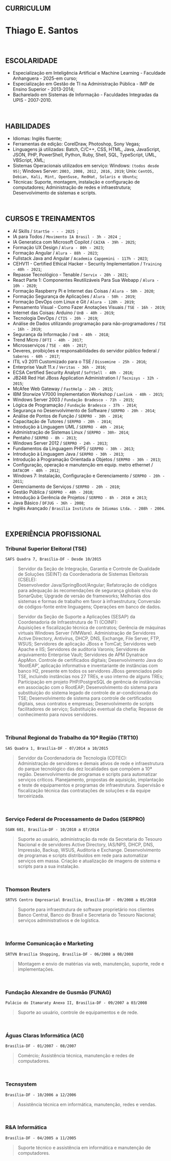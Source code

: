 ## CURRICULUM
# Thiago E. Santos

<br>

## ESCOLARIDADE
- Especialização em Inteligência Artificial e Machine Learning - Faculdade Anhanguera - 2025-em curso;
- Especialização em Gestão de TI na Administração Pública - IMP de Ensino Superior - 2013-2014;
- Bacharelado em Sistemas de Informação - Faculdades Integradas da UPIS - 2007-2010.

<br>

## HABILIDADES
- Idiomas: Inglês fluente;
- Ferramentas de edição: CorelDraw, Photoshop, Sony Vegas; 
- Linguagens já utilizadas: Batch, C/C++, CSS, HTML, Java, JavaScript, JSON, PHP, PowerShell, Python, Ruby, Shell, SQL, TypeScript, UML, VBScript, XML;
- Sistemas Operacionais utilizados em serviço: Windows: `(todos desde 95)`; Windows Server: `2003, 2008, 2012, 2016, 2019`; Unix: `CentOS, Debian, Kali, Mint, OpenSuse, RedHat, Solaris e Ubuntu`;
- Técnicas: Suporte, montagem, instalação e configuração de computadores; Administração de redes e infraestrutura; Desenvolvimento de sistemas e scripts.

<br>

## CURSOS E TREINAMENTOS
- AI Skills / `StartSe - - - 2025 `;
- IA para Todos / `Movimento IA Brasil - 3h - 2024 `;
- IA Generatica com Microsoft Copilot / `CAIXA - 39h - 2025`;
- Formação UX Design / `Alura - 80h - 2023`;
- Formação Angular / `Alura - 88h - 2023`;
- Fullstack Java and Angular / `Academia Capgemini - 117h - 2023`;
- CEHV11 - Certified Ethical Hacker - Security Implementation / `Training - 40h - 2021`;
- Repasse Tecnológico - Tenable / `Servix - 20h - 2021`;
- React Parte 1: Componentes Reutilizáveis Para Sua Webapp / `Alura - 10h - 2020`;
- Formação Raspberry Pi e Internet das Coisas / `Alura - 50h - 2020`;
- Formação Segurança de Aplicações / `Alura - 50h - 2019`;
- Formação DevOps com Linux e Git / `Alura - 120h - 2019`;
- Pensamento Visual - Como Fazer Anotações Visuais / `TSE - 16h - 2019`;
- Internet das Coisas: Arduino / `UnB - 40h - 2019`;
- Tecnologia DevOps / `CTIS - 20h - 2019`;
- Análise de Dados utilizando programação para não-programadores / `TSE - 16h - 2019`;
- Segurança da Informação / `UnB - 40h - 2018`;
- Trend Micro / `DFTI - 40h - 2017`;
- Microsserviços / `TSE - 40h - 2017`;
- Deveres, proibições e responsabilidades do servidor público federal / `Saberes - 60h - 2017`;
- ITIL v3 2011 Customizado para o TSE / `Dissemine - 25h - 2016`;
- Enterprise Vault 11.x / `Veritas - 36h - 2016`;
- ECSA Certified Security Analyst / `SoftSell - 40h - 2016`;
- JB248 Red Hat JBoss Application Administration I / `Tecnisys - 32h - 2015`;
- McAfee Web Gateway / `FastHelp - 24h - 2015`;
- IBM Storwize V7000 Implementation Workshop / `Lanlink - 40h - 2015`;
- Windows Server 2003 / `Fundação Bradesco - 71h - 2015`;
- Lógica de Programação / `Fundação Bradesco - 37h - 2014`;
- Segurança no Desenvolvimento de Software / `SERPRO - 20h - 2014`;
- Análise de Pontos de Função / `SERPRO - 30h - 2014`;
- Capacitação de Tutores / `SERPRO - 20h - 2014`;
- Introdução à Linguagem UML / `SERPRO - 40h - 2014`;
- Administração de Sistemas Linux / `SERPRO - 30h- 2014`;
- Pentaho / `SERPRO - 8h - 2013`;
- Windows Server 2012 / `SERPRO - 24h - 2013`;
- Fundamentos da Linguagem PHP5 / `SERPRO - 30h - 2013`;
- Introdução à Linguagem Java / `SERPRO - 30h - 2013`;
- Introdução à Programação Orientada a Objetos / `SERPRO - 30h - 2013`;
- Configuração, operação e manutenção em equip. metro ethernet / `DATACOM - 40h - 2012`;
- Windows 7: Instalação, Configuração e Gerenciamento / `SERPRO - 20h - 2011`;
- Gerenciamento de Serviços / `SERPRO - 20h - 2010`;
- Gestão Pública / `SERPRO - 40h - 2010`;
- Introdução à Gerência de Projetos / `SERPRO - 8h - 2010 e 2013`;
- Java Básico / `DFJUG - 36h - 2008`;
- Inglês Avançado / `Brasília Instituto de Idiomas Ltda. - 208h - 2004`.

<br>

## EXPERIÊNCIA PROFISSIONAL
### Tribunal Superior Eleitoral (TSE)  
`SAFS Quadra 7, Brasília-DF - Desde 10/2015`
> Servidor da Seção de Integração, Garantia e Controle de Qualidade de Soluções (SEINT) da Coordenadoria de Sistemas Eleitorais (CSELE):  
> Desenvolvedor Java/SpringBoot/Angular; Refatoração de códigos para adequação às recomendações de segurança globais e/ou do SonarQube; Upgrade de versão de frameworks; Melhorias dos sistemas e formas de trabalho em favor à infraestrutura; Conversão de códigos-fonte entre linguagens; Operações em banco de dados.

> Servidor da Seção de Suporte a Aplicações (SESAP) da Coordenadoria de Infraestrutura de TI (COINF):  
> Aquisições e fiscalização técnica de contratos; Gerência de máquinas virtuais Windows Server (VMWare). Administração de Servidores Active Directory, Antivírus, DHCP, DNS, Exchange, File Server, FTP, WSUS; Servidores de aplicação JBoss e TomCat; Servidores web Apache e IIS; Servidores de auditoria Varonis; Servidores de arquivamento Enterprise Vault; Servidores de APM Dynatrace AppMon. Controle de certificados digitais; Desenvolvimento Java do ‘RootEAP’, aplicação informativa e inventariante de instâncias com banco H2, presente em todos os servidores JBoss gerenciados pelo TSE, incluindo instâncias nos 27 TREs, e uso interno de alguns TREs; Participação em projeto PHP/PostgreSQL de gerência de instâncias em associação com o RootEAP; Desenvolvimento do sistema para substituição do sistema legado de controle de ar-condicionado do TSE; Desenvolvimento de sistema para controle de certificados digitais, seus contratos e empresas; Desenvolvimento de scripts facilitadores de serviço; Substituição eventual da chefia; Repasse de conhecimento para novos servidores.  

<br>

### Tribunal Regional do Trabalho da 10ª Região (TRT10)  
`SAS Quadra 1, Brasília-DF - 07/2014 a 10/2015`
> Servidor da Coordenadoria de Tecnologia (CDTEC):  
> Administração de servidores e demais ativos de rede e infraestrutura do parque tecnológico das dez localidades que compõem a 10ª região. Desenvolvimento de programas e scripts para automatizar serviços críticos. Planejamento, propostas de aquisição, implantação e teste de equipamentos e programas de infraestrutura. Supervisão e fiscalização técnica das contratações de soluções e da equipe terceirizada.

<br>

### Serviço Federal de Processamento de Dados (SERPRO)  
`SGAN 601, Brasília-DF - 10/2010 a 07/2014`
> Suporte ao usuário, administração da rede da Secretaria do Tesouro Nacional e de servidores Active Directory, IAS/NPS, DHCP, DNS, Impressão, Backup, WSUS, Auditoria e Exchange. Desenvolvimento de programas e scripts distribuídos em rede para automatizar serviços em massa. Criação e atualização de imagens de sistema e scripts para a sua instalação.

<br>

### Thomson Reuters  
`SRTVS Centro Empresarial Brasília, Brasília-DF - 09/2008 a 05/2010`
> Suporte para infraestrutura de software proprietário nos clientes Banco Central, Banco do Brasil e Secretaria do Tesouro Nacional; serviços administrativos e de logística.

<br>

### Informe Comunicação e Marketing  
`SRTVN Brasília Shopping, Brasília-DF - 06/2008 a 08/2008`
> Montagem e envio de matérias via web, manutenção, suporte, rede e implementações.

<br>

### Fundação Alexandre de Gusmão (FUNAG)  
`Palácio do Itamaraty Anexo II, Brasília-DF - 09/2007 a 03/2008`
> Suporte ao usuário, controle de equipamentos e de rede.

<br>

### Águas Claras Informática (ACI)  
`Brasília-DF - 01/2007 - 08/2007`
> Comércio; Assistência técnica, manutenção e redes de computadores.

<br>

### Tecnsystem  
`Brasília-DF - 10/2006 a 12/2006`
> Assistência técnica em informática, manutenção, redes e vendas.

<br>

### R&A Informática  
`Brasília-DF - 04/2005 a 11/2005`
> Suporte técnico e assistência em informática e manutenção de computadores.

<br>

